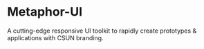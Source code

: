 # Metaphor-UI
A cutting-edge responsive UI toolkit to rapidly create prototypes & applications with CSUN branding.
